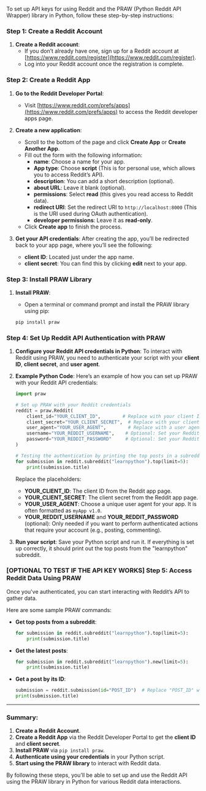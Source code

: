 To set up API keys for using Reddit and the PRAW (Python Reddit API Wrapper) library in Python, follow these step-by-step instructions:

### Step 1: Create a Reddit Account
1. **Create a Reddit account**:
   - If you don’t already have one, sign up for a Reddit account at [https://www.reddit.com/register](https://www.reddit.com/register).
   - Log into your Reddit account once the registration is complete.

### Step 2: Create a Reddit App
1. **Go to the Reddit Developer Portal**:
   - Visit [https://www.reddit.com/prefs/apps](https://www.reddit.com/prefs/apps) to access the Reddit developer apps page.

2. **Create a new application**:
   - Scroll to the bottom of the page and click **Create App** or **Create Another App**.
   - Fill out the form with the following information:
     - **name**: Choose a name for your app.
     - **App type**: Choose **script** (This is for personal use, which allows you to access Reddit’s API).
     - **description**: You can add a short description (optional).
     - **about URL**: Leave it blank (optional).
     - **permissions**: Select **read** (this gives you read access to Reddit data).
     - **redirect URI**: Set the redirect URI to `http://localhost:8000` (This is the URI used during OAuth authentication).
     - **developer permissions**: Leave it as **read-only**.
   - Click **Create app** to finish the process.

3. **Get your API credentials**:
   After creating the app, you’ll be redirected back to your app page, where you’ll see the following:
   - **client ID**: Located just under the app name.
   - **client secret**: You can find this by clicking **edit** next to your app.

### Step 3: Install PRAW Library
1. **Install PRAW**:
   - Open a terminal or command prompt and install the PRAW library using pip:
   
   ```bash
   pip install praw
   ```

### Step 4: Set Up Reddit API Authentication with PRAW
1. **Configure your Reddit API credentials in Python**:
   To interact with Reddit using PRAW, you need to authenticate your script with your **client ID**, **client secret**, and **user agent**.

2. **Example Python Code**:
   Here’s an example of how you can set up PRAW with your Reddit API credentials:

   ```python
   import praw

   # Set up PRAW with your Reddit credentials
   reddit = praw.Reddit(
       client_id="YOUR_CLIENT_ID",        # Replace with your client ID
       client_secret="YOUR_CLIENT_SECRET",  # Replace with your client secret
       user_agent="YOUR_USER_AGENT",        # Replace with a user agent (e.g., "myApp v1.0")
       username="YOUR_REDDIT_USERNAME",    # Optional: Set your Reddit username for logging in
       password="YOUR_REDDIT_PASSWORD"     # Optional: Set your Reddit password for logging in
   )

   # Testing the authentication by printing the top posts in a subreddit
   for submission in reddit.subreddit("learnpython").top(limit=5):
       print(submission.title)
   ```

   Replace the placeholders:
   - **YOUR_CLIENT_ID**: The client ID from the Reddit app page.
   - **YOUR_CLIENT_SECRET**: The client secret from the Reddit app page.
   - **YOUR_USER_AGENT**: Choose a unique user agent for your app. It is often formatted as `myApp v1.0`.
   - **YOUR_REDDIT_USERNAME** and **YOUR_REDDIT_PASSWORD** (optional): Only needed if you want to perform authenticated actions that require your account (e.g., posting, commenting).

3. **Run your script**:
   Save your Python script and run it. If everything is set up correctly, it should print out the top posts from the "learnpython" subreddit.

### [OPTIONAL TO TEST IF THE API KEY WORKS] Step 5: Access Reddit Data Using PRAW
Once you've authenticated, you can start interacting with Reddit’s API to gather data.

Here are some sample PRAW commands:

- **Get top posts from a subreddit**:
  ```python
  for submission in reddit.subreddit("learnpython").top(limit=5):
      print(submission.title)
  ```

- **Get the latest posts**:
  ```python
  for submission in reddit.subreddit("learnpython").new(limit=5):
      print(submission.title)
  ```

- **Get a post by its ID**:
  ```python
  submission = reddit.submission(id="POST_ID")  # Replace "POST_ID" with the actual post ID
  print(submission.title)
  ```

---

### Summary:
1. **Create a Reddit Account**.
2. **Create a Reddit App** via the Reddit Developer Portal to get the **client ID** and **client secret**.
3. **Install PRAW** via `pip install praw`.
4. **Authenticate using your credentials** in your Python script.
5. **Start using the PRAW library** to interact with Reddit data.

By following these steps, you’ll be able to set up and use the Reddit API using the PRAW library in Python for various Reddit data interactions.